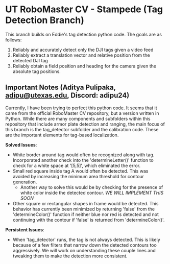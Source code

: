 # UT RoboMaster CV - Stampede (Tag Detection Branch)

This branch builds on Eddie's tag detection python code. The goals are as follows:
1. Reliably and accurately detect only the DJI tags given a video feed
2. Reliably extract a translation vector and relative position from the detected DJI tag
3. Reliably obtain a field position and heading for the camera given the absolute tag positions.

## Important Notes (Aditya Pulipaka, adipu@utexas.edu, Discord: adipu24)

Currently, I have been trying to perfect this python code. It seems that it came from the official RoboMaster CV repository, but a version written in Python. While there are many components and subfolders within this repository that include armor plate detection and ranging, the main focus of this branch is the tag_detector subfolder and the calibration code. These are the important elements for tag-based localization.

**Solved Issues**:
- White border around tag would often be recognized along with tag. Incorporated another check into the 'determineLetter()' function to check for a white space at '[5,5]', which eliminated the error.
- Small red square inside tag A would often be detected. This was avoided by increasing the minimum area threshold for contour generation.
    - Another way to solve this would be by checking for the presence of white color inside the detected contour. *WE WILL IMPLEMENT THIS SOON*
- Other square or rectangular shapes in frame would be detected. This behavior has currently been minimized by returning 'false' from the 'determineColor()' function if neither blue nor red is detected and not continuing with the contour if 'false' is returned from 'determineColor()'.

**Persistent Issues**:
- When 'tag_detector' runs, the tag is not always detected. This is likely because of a few filters that narrow down the detected contours too aggressively. We will work on understanding these couple lines and tweaking them to make the detection more consistent.
